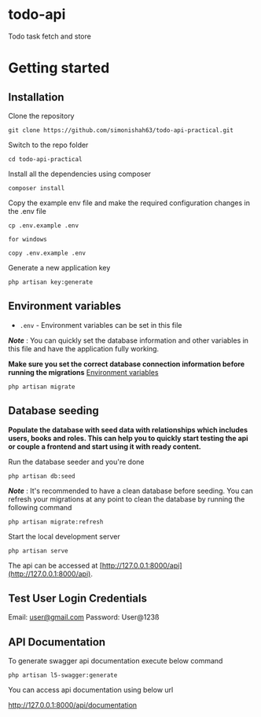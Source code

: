 # todo-api
Todo task fetch and store

# Getting started

## Installation

Clone the repository

    git clone https://github.com/simonishah63/todo-api-practical.git

Switch to the repo folder

    cd todo-api-practical

Install all the dependencies using composer

    composer install

Copy the example env file and make the required configuration changes in the .env file

    cp .env.example .env  
    
    for windows 

    copy .env.example .env

Generate a new application key

    php artisan key:generate

## Environment variables

- `.env` - Environment variables can be set in this file

***Note*** : You can quickly set the database information and other variables in this file and have the application fully working.

**Make sure you set the correct database connection information before running the migrations** [Environment variables](#environment-variables)

    php artisan migrate

## Database seeding

**Populate the database with seed data with relationships which includes users, books and roles. This can help you to quickly start testing the api or couple a frontend and start using it with ready content.**

Run the database seeder and you're done

    php artisan db:seed

***Note*** : It's recommended to have a clean database before seeding. You can refresh your migrations at any point to clean the database by running the following command

    php artisan migrate:refresh

Start the local development server

    php artisan serve

The api can be accessed at [http://127.0.0.1:8000/api](http://127.0.0.1:8000/api).

## Test User Login Credentials

Email: user@gmail.com
Password: User@123ß

## API Documentation

 To generate swagger api documentation execute below command 

    php artisan l5-swagger:generate

You can access api documentation using below url 

 http://127.0.0.1:8000/api/documentation

